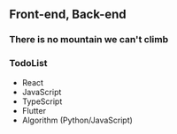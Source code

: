 ## Front-end, Back-end
### There is no mountain we can't climb
### TodoList
- React
- JavaScript
- TypeScript
- Flutter
- Algorithm (Python/JavaScript)
